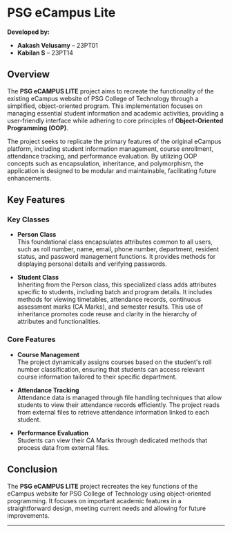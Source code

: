 # PSG eCampus Lite

**Developed by:**
- **Aakash Velusamy** – 23PT01
- **Kabilan S** – 23PT14

## Overview
The **PSG eCAMPUS LITE** project aims to recreate the functionality of the existing eCampus website of PSG College of Technology through a simplified, object-oriented program. This implementation focuses on managing essential student information and academic activities, providing a user-friendly interface while adhering to core principles of **Object-Oriented Programming (OOP)**.

The project seeks to replicate the primary features of the original eCampus platform, including student information management, course enrollment, attendance tracking, and performance evaluation. By utilizing OOP concepts such as encapsulation, inheritance, and polymorphism, the application is designed to be modular and maintainable, facilitating future enhancements.

## Key Features

### Key Classes
- **Person Class**  
  This foundational class encapsulates attributes common to all users, such as roll number, name, email, phone number, department, resident status, and password management functions. It provides methods for displaying personal details and verifying passwords.

- **Student Class**  
  Inheriting from the Person class, this specialized class adds attributes specific to students, including batch and program details. It includes methods for viewing timetables, attendance records, continuous assessment marks (CA Marks), and semester results. This use of inheritance promotes code reuse and clarity in the hierarchy of attributes and functionalities.

### Core Features
- **Course Management**  
  The project dynamically assigns courses based on the student's roll number classification, ensuring that students can access relevant course information tailored to their specific department.

- **Attendance Tracking**  
  Attendance data is managed through file handling techniques that allow students to view their attendance records efficiently. The project reads from external files to retrieve attendance information linked to each student.

- **Performance Evaluation**  
  Students can view their CA Marks through dedicated methods that process data from external files.

## Conclusion
The **PSG eCAMPUS LITE** project recreates the key functions of the eCampus website for PSG College of Technology using object-oriented programming. It focuses on important academic features in a straightforward design, meeting current needs and allowing for future improvements.

---
